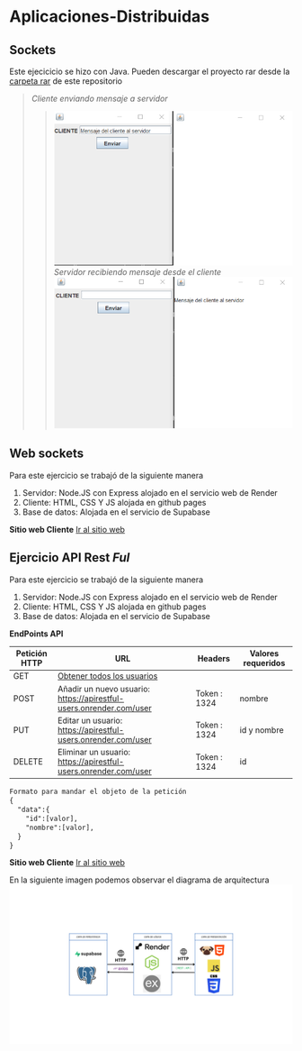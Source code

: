 # Aplicaciones-Distribuidas

## Sockets

Este ejecicicio se hizo con Java. Pueden descargar el proyecto rar desde la [carpeta rar](https://github.com/JorgeLReyes/Aplicaciones-Distribuidas/tree/main/AppsRar) de este repositorio
>_Cliente enviando mensaje a servidor_
>>![imagen cliente](https://github.com/JorgeLReyes/Aplicaciones-Distribuidas/blob/main/Img/clienteJava.png)
>_Servidor recibiendo mensaje desde el cliente_
>>![imagen cliente](https://github.com/JorgeLReyes/Aplicaciones-Distribuidas/blob/main/Img/servidorJava.png)

## Web sockets

Para este ejercicio se trabajó de la siguiente manera
1. Servidor: Node.JS con Express alojado en el servicio web de Render
2. Cliente: HTML, CSS Y JS alojada en github pages
3. Base de datos: Alojada en el servicio de Supabase

**Sitio web Cliente**
[Ir al sitio web](https://jorgelreyes.github.io/Aplicaciones-Distribuidas/WebSockets/SocketClient/)

## Ejercicio API Rest _Ful_

Para este ejercicio se trabajó de la siguiente manera
1. Servidor: Node.JS con Express alojado en el servicio web de Render
2. Cliente: HTML, CSS Y JS alojada en github pages
3. Base de datos: Alojada en el servicio de Supabase

**EndPoints API**

| Petición HTTP | URL | Headers | Valores requeridos
| ----------- | ----------- | ----------- | ----------- |
| GET | [Obtener todos los usuarios](https://apirestful-users.onrender.com/users)| |
| POST | Añadir un nuevo usuario: https://apirestful-users.onrender.com/user | Token : 1324 | nombre
| PUT | Editar un usuario: https://apirestful-users.onrender.com/user | Token : 1324 | id y nombre
| DELETE | Eliminar un usuario: https://apirestful-users.onrender.com/user  | Token : 1324 | id

```
Formato para mandar el objeto de la petición
{
  "data":{
    "id":[valor],
    "nombre":[valor],
  }  
}
```
**Sitio web Cliente**
[Ir al sitio web](https://jorgelreyes.github.io/Aplicaciones-Distribuidas/API%20Rest/Client/)

En la siguiente imagen podemos observar el diagrama de arquitectura
![imagen diagrama](https://github.com/JorgeLReyes/Aplicaciones-Distribuidas/blob/main/Diagramas%20arquitectura/API.png)
